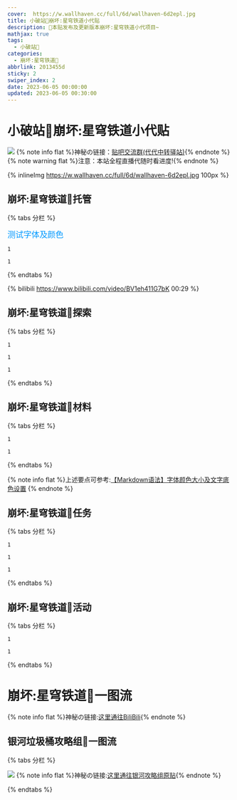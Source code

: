 ```yaml
---
cover:  https://w.wallhaven.cc/full/6d/wallhaven-6d2epl.jpg
title: 小破站🥝崩坏:星穹铁道小代贴
description: 🥧本贴发布及更新版本崩坏:星穹铁道小代项目~
mathjax: true
tags:
  - 小破站🥝
categories:
  - 崩坏:星穹铁道🥝
abbrlink: 2013455d
sticky: 2
swiper_index: 2
date: 2023-06-05 00:00:00
updated: 2023-06-05 00:30:00
---
```



# 小破站🥝崩坏:星穹铁道小代贴
![](https://w.wallhaven.cc/full/6d/wallhaven-6d2epl.jpg)
{% note info flat %}神秘の链接：[贴吧交流群(代代中转驿站)](http://qm.qq.com/cgi-bin/qm/qr?_wv=1027&k=DH-Gn-QhSInAKWdPB3CgMTg5sNY0U6xE&authKey=ZDxLtFIjdOM7EMMVW7oIKbReAo%2B4xDd2NZXuz06dRQ7NWE6hwT9j0R1lxfPL50We&noverify=0&group_code=251862926){% endnote %}
{% note warning flat %}注意：本站全程直播代随时看进度!{% endnote %}

{% inlineImg https://w.wallhaven.cc/full/6d/wallhaven-6d2epl.jpg 100px %}

## 崩坏:星穹铁道🥝托管

{% tabs 分栏 %}

<!-- tab 普通托管🥝 -->
<font color=#0099ff size=4 face="黑体">测试字体及颜色</font>

<!-- endtab -->

<!-- tab 精细托管🥝 -->
```YS
1
```
<!-- endtab -->

<!-- tab 全职托管🥝 -->
```YS
1
```
<!-- endtab -->

{% endtabs %}

{% bilibili https://www.bilibili.com/video/BV1eh411G7bK 00:29 %}

## 崩坏:星穹铁道🥝探索
{% tabs 分栏 %}

<!-- tab 空间站「黑塔」🥝 -->
```YS
1
```
<!-- endtab -->

<!-- tab 雅利洛-VI🥝 -->
```YS
1
```
<!-- endtab -->

<!-- tab 仙舟「罗浮」🥝 -->
```YS
1
```
<!-- endtab -->


{% endtabs %}

## 崩坏:星穹铁道🥝材料

{% tabs 分栏 %}

<!-- tab 角色晋级材料🥝 -->
```YS
1
```
<!-- endtab -->

<!-- tab 合成素材🥝 -->
```YS
1
```
<!-- endtab -->

{% endtabs %}

{% note info flat %}上述要点可参考:[【Markdown语法】字体颜色大小及文字底色设置](https://blog.csdn.net/qq_43732429/article/details/108034518)
{% endnote %}


## 崩坏:星穹铁道🥝任务

{% tabs 分栏 %}

<!-- tab 开拓任务🥝 -->
```YS
1
```
<!-- endtab -->

<!-- tab 同行任务🥝 -->
```YS
1
```
<!-- endtab -->

<!-- tab 冒险任务🥝 -->
```YS
1
```

<!-- endtab -->

{% endtabs %}



## 崩坏:星穹铁道🥝活动
{% tabs 分栏 %}

<!-- tab 小型活动🥝 -->
```YS
1
```
<!-- endtab -->

<!-- tab 大型活动🥝 -->
```YS
1
```
<!-- endtab -->

{% endtabs %}


# 崩坏:星穹铁道🥝一图流
{% note info flat %}神秘の链接:[这里通往BiliBili](https://www.bilibili.com/){% endnote %}

## 银河垃圾桶攻略组🥝一图流

{% tabs 分栏 %}
<!-- tab 🥝1.0版本全角色一图流 -->
![](https://upload-bbs.miyoushe.com/upload/2023/05/30/289918413/6afcdaf8d45f26824ca022d90f54f086_1104910306061800847.png?x-oss-process=image/auto-orient,0/interlace,1/format,png)
{% note info flat %}神秘の链接:[这里通往银河攻略组原贴](https://www.miyoushe.com/sr/article/39812984/){% endnote %}
<!-- endtab -->

{% endtabs %}
